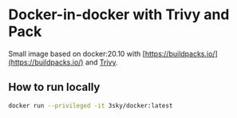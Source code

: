 # Docker-in-docker with Trivy and Pack

Small image based on docker:20.10 with [https://buildpacks.io/](https://buildpacks.io/) and [Trivy](https://github.com/aquasecurity/trivy). 

## How to run locally

```sh
docker run --privileged -it 3sky/docker:latest
```

